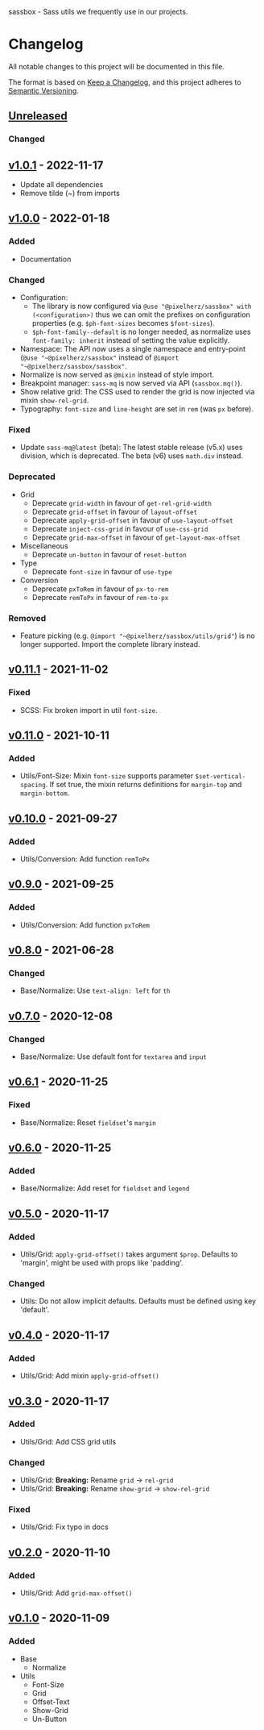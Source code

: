 sassbox - Sass utils we frequently use in our projects.

# Changelog

All notable changes to this project will be documented in this file.

The format is based on [Keep a Changelog](https://keepachangelog.com/en/1.0.0/),
and this project adheres to [Semantic Versioning](https://semver.org/spec/v2.0.0.html).

## [Unreleased]

### Changed

## [v1.0.1] - 2022-11-17

- Update all dependencies
- Remove tilde (~) from imports

## [v1.0.0] - 2022-01-18

### Added

- Documentation

### Changed

- Configuration:
  - The library is now configured via `@use "@pixelherz/sassbox" with (<configuration>)` thus we can omit the prefixes on configuration properties (e.g. `$ph-font-sizes` becomes `$font-sizes`).
  - `$ph-font-family--default` is no longer needed, as normalize uses `font-family: inherit` instead of setting the value explicitly.
- Namespace: The API now uses a single namespace and entry-point (`@use "~@pixelherz/sassbox"` instead of `@import "~@pixelherz/sassbox/sassbox"`.
- Normalize is now served as `@mixin` instead of style import.
- Breakpoint manager: `sass-mq` is now served via API (`sassbox.mq()`).
- Show relative grid: The CSS used to render the grid is now injected via mixin `show-rel-grid`.
- Typography: `font-size` and `line-height` are set in `rem` (was `px` before).

### Fixed

- Update `sass-mq@latest` (beta): The latest stable release (v5.x) uses division, which is deprecated. The beta (v6) uses `math.div` instead.

### Deprecated

- Grid
  - Deprecate `grid-width` in favour of `get-rel-grid-width`
  - Deprecate `grid-offset` in favour of `layout-offset`
  - Deprecate `apply-grid-offset` in favour of `use-layout-offset`
  - Deprecate `inject-css-grid` in favour of `use-css-grid`
  - Deprecate `grid-max-offset` in favour of `get-layout-max-offset`
- Miscellaneous
  - Deprecate `un-button` in favour of `reset-button`
- Type
  - Deprecate `font-size` in favour of `use-type`
- Conversion
  - Deprecate `pxToRem` in favour of `px-to-rem`
  - Deprecate `remToPx` in favour of `rem-to-px`

### Removed

- Feature picking (e.g. `@import "~@pixelherz/sassbox/utils/grid"`) is no longer supported. Import the complete library instead.

## [v0.11.1] - 2021-11-02

### Fixed

- SCSS: Fix broken import in util `font-size`.

## [v0.11.0] - 2021-10-11

### Added

- Utils/Font-Size: Mixin `font-size` supports parameter `$set-vertical-spacing`. If set true, the mixin returns definitions for `margin-top` and `margin-bottom`.

## [v0.10.0] - 2021-09-27

### Added

- Utils/Conversion: Add function `remToPx`

## [v0.9.0] - 2021-09-25

### Added

- Utils/Conversion: Add function `pxToRem`

## [v0.8.0] - 2021-06-28

### Changed

- Base/Normalize: Use `text-align: left` for `th`

## [v0.7.0] - 2020-12-08

### Changed

- Base/Normalize: Use default font for `textarea` and `input`

## [v0.6.1] - 2020-11-25

### Fixed

- Base/Normalize: Reset `fieldset`'s `margin`

## [v0.6.0] - 2020-11-25

### Added

- Base/Normalize: Add reset for `fieldset` and `legend`

## [v0.5.0] - 2020-11-17

### Added

- Utils/Grid: `apply-grid-offset()` takes argument `$prop`. Defaults to 'margin', might be used with props like 'padding'.

### Changed

- Utils: Do not allow implicit defaults. Defaults must be defined using key 'default'.

## [v0.4.0] - 2020-11-17

### Added

- Utils/Grid: Add mixin `apply-grid-offset()`

## [v0.3.0] - 2020-11-17

### Added

- Utils/Grid: Add CSS grid utils

### Changed

- Utils/Grid: **Breaking:** Rename `grid` → `rel-grid`
- Utils/Grid: **Breaking:** Rename `show-grid` → `show-rel-grid`

### Fixed

- Utils/Grid: Fix typo in docs

## [v0.2.0] - 2020-11-10

### Added

- Utils/Grid: Add `grid-max-offset()`

## [v0.1.0] - 2020-11-09

### Added

- Base
  - Normalize
- Utils
  - Font-Size
  - Grid
  - Offset-Text
  - Show-Grid
  - Un-Button

[unreleased]: https://github.com/Pixelherz/sassbox/compare/v1.0.1...HEAD
[v1.0.1]: https://github.com/Pixelherz/sassbox/compare/v1.0.0...v1.0.1
[v1.0.0]: https://github.com/Pixelherz/sassbox/compare/v0.11.1...v1.0.0
[v0.11.1]: https://github.com/Pixelherz/sassbox/compare/v0.11.0...v0.11.1
[v0.11.0]: https://github.com/Pixelherz/sassbox/compare/v0.10.0...v0.11.0
[v0.10.0]: https://github.com/Pixelherz/sassbox/compare/v0.9.0...v0.10.0
[v0.9.0]: https://github.com/Pixelherz/sassbox/compare/v0.8.0...v0.9.0
[v0.8.0]: https://github.com/Pixelherz/sassbox/compare/v0.7.0...v0.8.0
[v0.7.0]: https://github.com/Pixelherz/sassbox/compare/v0.6.1...v0.7.0
[v0.6.1]: https://github.com/Pixelherz/sassbox/compare/v0.6.0...v0.6.1
[v0.6.0]: https://github.com/Pixelherz/sassbox/compare/v0.5.0...v0.6.0
[v0.5.0]: https://github.com/Pixelherz/sassbox/compare/v0.4.0...v0.5.0
[v0.4.0]: https://github.com/Pixelherz/sassbox/compare/v0.3.0...v0.4.0
[v0.3.0]: https://github.com/Pixelherz/sassbox/compare/v0.2.0...v0.3.0
[v0.2.0]: https://github.com/Pixelherz/sassbox/compare/v0.1.0...v0.2.0
[v0.1.0]: https://github.com/Pixelherz/sassbox/releases/tag/v0.1.0
